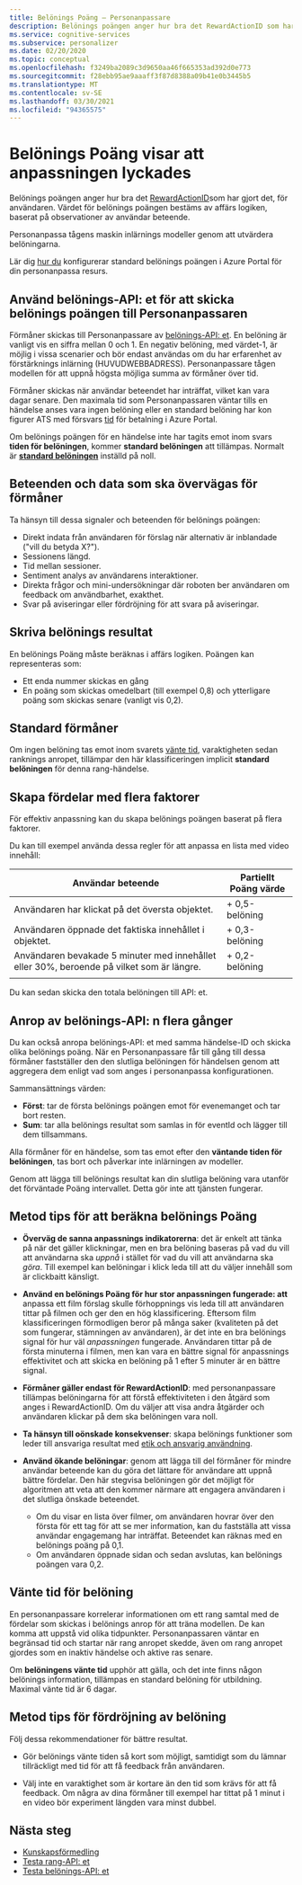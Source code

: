 ```yaml
---
title: Belönings Poäng – Personanpassare
description: Belönings poängen anger hur bra det RewardActionID som har gjort det, för användaren. Värdet för belönings poängen bestäms av affärs logiken, baserat på observationer av användar beteende. Personanpassa tågens maskin inlärnings modeller genom att utvärdera belöningarna.
ms.service: cognitive-services
ms.subservice: personalizer
ms.date: 02/20/2020
ms.topic: conceptual
ms.openlocfilehash: f3249ba2089c3d9650aa46f665353ad392d0e773
ms.sourcegitcommit: f28ebb95ae9aaaff3f87d8388a09b41e0b3445b5
ms.translationtype: MT
ms.contentlocale: sv-SE
ms.lasthandoff: 03/30/2021
ms.locfileid: "94365575"
---
```

# <a name="reward-scores-indicate-success-of-personalization"></a>Belönings Poäng visar att anpassningen lyckades

Belönings poängen anger hur bra det [RewardActionID](/rest/api/cognitiveservices/personalizer/rank/rank#response)som har gjort det, för användaren. Värdet för belönings poängen bestäms av affärs logiken, baserat på observationer av användar beteende.

Personanpassa tågens maskin inlärnings modeller genom att utvärdera belöningarna.

Lär dig [hur du](how-to-settings.md#configure-rewards-for-the-feedback-loop) konfigurerar standard belönings poängen i Azure Portal för din personanpassa resurs.

## <a name="use-reward-api-to-send-reward-score-to-personalizer"></a>Använd belönings-API: et för att skicka belönings poängen till Personanpassaren

Förmåner skickas till Personanpassare av [belönings-API: et](/rest/api/cognitiveservices/personalizer/events/reward). En belöning är vanligt vis en siffra mellan 0 och 1. En negativ belöning, med värdet-1, är möjlig i vissa scenarier och bör endast användas om du har erfarenhet av förstärknings inlärning (HUVUDWEBBADRESS). Personanpassare tågen modellen för att uppnå högsta möjliga summa av förmåner över tid.

Förmåner skickas när användar beteendet har inträffat, vilket kan vara dagar senare. Den maximala tid som Personanpassaren väntar tills en händelse anses vara ingen belöning eller en standard belöning har kon figurer ATS med försvars [tid](#reward-wait-time) för betalning i Azure Portal.

Om belönings poängen för en händelse inte har tagits emot inom svars **tiden för belöningen**, kommer **standard belöningen** att tillämpas. Normalt är **[standard belöningen](how-to-settings.md#configure-reward-settings-for-the-feedback-loop-based-on-use-case)** inställd på noll.


## <a name="behaviors-and-data-to-consider-for-rewards"></a>Beteenden och data som ska övervägas för förmåner

Ta hänsyn till dessa signaler och beteenden för belönings poängen:

* Direkt indata från användaren för förslag när alternativ är inblandade ("vill du betyda X?").
* Sessionens längd.
* Tid mellan sessioner.
* Sentiment analys av användarens interaktioner.
* Direkta frågor och mini-undersökningar där roboten ber användaren om feedback om användbarhet, exakthet.
* Svar på aviseringar eller fördröjning för att svara på aviseringar.

## <a name="composing-reward-scores"></a>Skriva belönings resultat

En belönings Poäng måste beräknas i affärs logiken. Poängen kan representeras som:

* Ett enda nummer skickas en gång
* En poäng som skickas omedelbart (till exempel 0,8) och ytterligare poäng som skickas senare (vanligt vis 0,2).

## <a name="default-rewards"></a>Standard förmåner

Om ingen belöning tas emot inom svarets [vänte tid](#reward-wait-time), varaktigheten sedan ranknings anropet, tillämpar den här klassificeringen implicit **standard belöningen** för denna rang-händelse.

## <a name="building-up-rewards-with-multiple-factors"></a>Skapa fördelar med flera faktorer

För effektiv anpassning kan du skapa belönings poängen baserat på flera faktorer.

Du kan till exempel använda dessa regler för att anpassa en lista med video innehåll:

|Användar beteende|Partiellt Poäng värde|
|--|--|
|Användaren har klickat på det översta objektet.|+ 0,5-belöning|
|Användaren öppnade det faktiska innehållet i objektet.|+ 0,3-belöning|
|Användaren bevakade 5 minuter med innehållet eller 30%, beroende på vilket som är längre.|+ 0,2-belöning|
|||

Du kan sedan skicka den totala belöningen till API: et.

## <a name="calling-the-reward-api-multiple-times"></a>Anrop av belönings-API: n flera gånger

Du kan också anropa belönings-API: et med samma händelse-ID och skicka olika belönings poäng. När en Personanpassare får till gång till dessa förmåner fastställer den den slutliga belöningen för händelsen genom att aggregera dem enligt vad som anges i personanpassa konfigurationen.

Sammansättnings värden:

*  **Först**: tar de första belönings poängen emot för evenemanget och tar bort resten.
* **Sum**: tar alla belönings resultat som samlas in för eventId och lägger till dem tillsammans.

Alla förmåner för en händelse, som tas emot efter den **väntande tiden för belöningen**, tas bort och påverkar inte inlärningen av modeller.

Genom att lägga till belönings resultat kan din slutliga belöning vara utanför det förväntade Poäng intervallet. Detta gör inte att tjänsten fungerar.

## <a name="best-practices-for-calculating-reward-score"></a>Metod tips för att beräkna belönings Poäng

* **Överväg de sanna anpassnings indikatorerna**: det är enkelt att tänka på när det gäller klickningar, men en bra belöning baseras på vad du vill att användarna ska *uppnå* i stället för vad du vill att användarna ska *göra*.  Till exempel kan belöningar i klick leda till att du väljer innehåll som är clickbaitt känsligt.

* **Använd en belönings Poäng för hur stor anpassningen fungerade: att** anpassa ett film förslag skulle förhoppnings vis leda till att användaren tittar på filmen och ger den en hög klassificering. Eftersom film klassificeringen förmodligen beror på många saker (kvaliteten på det som fungerar, stämningen av användaren), är det inte en bra belönings signal för hur väl *anpassningen* fungerade. Användaren tittar på de första minuterna i filmen, men kan vara en bättre signal för anpassnings effektivitet och att skicka en belöning på 1 efter 5 minuter är en bättre signal.

* **Förmåner gäller endast för RewardActionID**: med personanpassare tillämpas belöningarna för att förstå effektiviteten i den åtgärd som anges i RewardActionID. Om du väljer att visa andra åtgärder och användaren klickar på dem ska belöningen vara noll.

* **Ta hänsyn till oönskade konsekvenser**: skapa belönings funktioner som leder till ansvariga resultat med [etik och ansvarig användning](ethics-responsible-use.md).

* **Använd ökande belöningar**: genom att lägga till del förmåner för mindre användar beteende kan du göra det lättare för användare att uppnå bättre fördelar. Den här stegvisa belöningen gör det möjligt för algoritmen att veta att den kommer närmare att engagera användaren i det slutliga önskade beteendet.
    * Om du visar en lista över filmer, om användaren hovrar över den första för ett tag för att se mer information, kan du fastställa att vissa användar engagemang har inträffat. Beteendet kan räknas med en belönings poäng på 0,1.
    * Om användaren öppnade sidan och sedan avslutas, kan belönings poängen vara 0,2.

## <a name="reward-wait-time"></a>Vänte tid för belöning

En personanpassare korrelerar informationen om ett rang samtal med de fördelar som skickas i belönings anrop för att träna modellen. De kan komma att uppstå vid olika tidpunkter. Personanpassaren väntar en begränsad tid och startar när rang anropet skedde, även om rang anropet gjordes som en inaktiv händelse och aktive ras senare.

Om **belöningens vänte tid** upphör att gälla, och det inte finns någon belönings information, tillämpas en standard belöning för utbildning. Maximal vänte tid är 6 dagar.

## <a name="best-practices-for-reward-wait-time"></a>Metod tips för fördröjning av belöning

Följ dessa rekommendationer för bättre resultat.

* Gör belönings vänte tiden så kort som möjligt, samtidigt som du lämnar tillräckligt med tid för att få feedback från användaren.

* Välj inte en varaktighet som är kortare än den tid som krävs för att få feedback. Om några av dina förmåner till exempel har tittat på 1 minut i en video bör experiment längden vara minst dubbel.

## <a name="next-steps"></a>Nästa steg

* [Kunskapsförmedling](concepts-reinforcement-learning.md)
* [Testa rang-API: et](https://westus2.dev.cognitive.microsoft.com/docs/services/personalizer-api/operations/Rank/console)
* [Testa belönings-API: et](https://westus2.dev.cognitive.microsoft.com/docs/services/personalizer-api/operations/Reward)